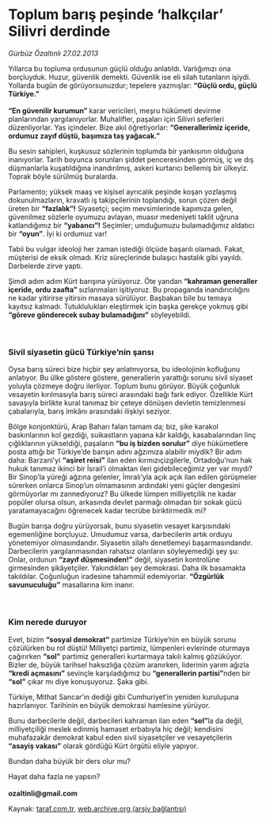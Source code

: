 # Toplum barış peşinde ‘halkçılar’ Silivri derdinde

*Gürbüz Özaltınlı 27.02.2013*

<div class="yazi"><p>Yıllarca bu topluma ordusunun güçlü olduğu anlatıldı. Varlığımızı ona borçluyduk. Huzur, güvenlik demekti. Güvenlik ise eli silah tutanların işiydi. Yollarda bugün de görüyorsunuzdur; tepelere yazmışlar: <b>“Güçlü ordu, güçlü Türkiye.”<br/><br/></b><b>“En güvenilir kurumun” </b>karar vericileri, meşru hükümeti devirme planlarından yargılanıyorlar. Muhalifler, paşaları için Silivri seferleri düzenliyorlar. Yas içindeler. Bize akıl öğretiyorlar: <b>“Generallerimiz içeride, ordumuz zayıf düştü, başımıza taş yağacak.”</b></p>
<p>Bu sesin sahipleri, kuşkusuz sözlerinin toplumda bir yankısının olduğuna inanıyorlar. Tarih boyunca sorunları şiddet penceresinden görmüş, iç ve dış düşmanlarla kuşatıldığına inandırılmış, askeri kurtarıcı bellemiş bir ülkeyiz. Toprak böyle sürülmüş buralarda. </p>
<p>Parlamento; yüksek maaş ve kişisel ayrıcalık peşinde koşan yozlaşmış dokunulmazların, kravatlı iş takipçilerinin toplandığı, sorun çözen değil üreten bir <b>“fazlalık”!</b> Siyasetçi; seçim mevsimlerinde kapımıza gelen, güvenilmez sözlerle oyumuzu avlayan, muasır medeniyeti taklit uğruna katlandığımız bir <b>“yabancı”!</b> Seçimler; umduğumuzu bulamadığımız aldatıcı bir <b>“oyun”</b>. İyi ki ordumuz var!</p>
<p>Tabii bu vulgar ideoloji her zaman istediği ölçüde başarılı olamadı. Fakat, müşterisi de eksik olmadı. Kriz süreçlerinde bulaşıcı hastalık gibi yayıldı. Darbelerde zirve yaptı.</p>
<p>Şimdi adım adım Kürt barışına yürüyoruz. Öte yandan <b>“kahraman generaller içeride, ordu zaafta” </b>sızlanmaları işitiyoruz. Bu propaganda inandırıcılığını ne kadar yitirirse yitirsin masaya sürülüyor. Başbakan bile bu temaya kayıtsız kalmadı. Tutuklulukları eleştirmek için başka gerekçe yokmuş gibi <b>“göreve gönderecek subay bulamadığını”</b> söyleyebildi.<br/><br/><br/></p>
<h3>Sivil siyasetin gücü Türkiye’nin şansı</h3>
<p>Oysa barış süreci bize hiçbir şey anlatmıyorsa, bu ideolojinin kofluğunu anlatıyor. Bu ülke göstere göstere, generallerin yarattığı sorunu sivil siyaset yoluyla çözmeye doğru ilerliyor. Toplum bunu görüyor. Büyük çoğunluk vesayetin kırılmasıyla barış süreci arasındaki bağı fark ediyor. Özellikle Kürt savaşıyla birlikte kural tanımaz bir çeteye dönüşen devletin temizlenmesi çabalarıyla, barış imkânı arasındaki ilişkiyi seziyor.</p>
<p>Bölge konjonktürü, Arap Baharı falan tamam da; biz, şike karakol baskınlarının kol gezdiği, suikastların yapana kâr kaldığı, kasabalarından linç çığlıklarının yükseldiği, paşaların <b>“bu iş bizden sorulur”</b> diye hükümetlere posta attığı bir Türkiye’de barışın adını ağzımıza alabilir miydik? Bir adım daha: Barzani’yi <b>“aşiret reisi”</b> ilan eden kırmızıçizgilerle, Ortadoğu’nun hak hukuk tanımaz ikinci bir İsrail’i olmaktan ileri gidebileceğimiz yer var mıydı? Bir Sinop’la yüreği ağzına gelenler, İmralı’yla açık açık ilan edilen görüşmeler sürerken onlarca Sinop’un olmamasının ardındaki yeni güçler dengesini görmüyorlar mı zannediyoruz? Bu ülkede lümpen milliyetçilik ne kadar popüler olursa olsun, arkasında devlet parmağı olmadan bir sokak gücü yaratamayacağını öğrenecek kadar tecrübe biriktirmedik mi?</p>
<p>Bugün barışa doğru yürüyorsak, bunu siyasetin vesayet karşısındaki egemenliğine borçluyuz. Umudumuz varsa, darbecilerin artık orduyu yönetemiyor olmasındandır. Siyasetin silahı denetlemeyi başarmasındandır. Darbecilerin yargılanmasından rahatsız olanların söyleyemediği şey şu: Onlar, ordunun <b>“zayıf düşmesinden!”</b> değil, siyasetin kontrolüne girmesinden şikâyetçiler. Yakındıkları şey demokrasi. Daha ilk basamakta takıldılar. Çoğunluğun iradesine tahammül edemiyorlar. <b>“Özgürlük savunuculuğu”</b> masallarına kim inanır.<br/><br/><br/></p>
<h3>Kim nerede duruyor</h3>
<p>Evet, bizim <b>“sosyal demokrat”</b> partimize Türkiye’nin en büyük sorunu çözülürken bu rol düştü! Milliyetçi partimiz, lümpenleri evlerinde oturmaya çağırırken <b>“sol”</b> partimiz generalleri kurtarmaya takılı kalmış gözüküyor. Bizler de, büyük tarihsel haksızlığa çözüm aranırken, liderinin yarım ağızla <b>“kredi açmasını”</b> sevinçle karşıladığımız bu <b>“generallerin partisi”</b>nden bir <b>“sol”</b> çıkar mı diye konuşuyoruz. Şaka gibi.</p>
<p>Türkiye, Mithat Sancar’ın dediği gibi Cumhuriyet’in yeniden kuruluşuna hazırlanıyor. Tarihinin en büyük demokrasi hamlesine yürüyor.</p>
<p>Bunu darbecilerle değil, darbecileri kahraman ilan eden <b>“sol”</b>la da değil, milliyetçiliği meslek edinmiş hamaset erbabıyla hiç değil; kendisini muhafazakâr demokrat kabul eden sivil siyasetçiler ve vesayetçilerin <b>“asayiş vakası”</b> olarak gördüğü Kürt örgütü eliyle yapıyor.</p>
<p>Bundan daha büyük bir ders olur mu?</p>
<p>Hayat daha fazla ne yapsın?<br/><br/><b>ozaltinli@gmail.com</b></p>
</div>

Kaynak: [taraf.com.tr](http://www.taraf.com.tr/gurbuz-ozaltinli/makale-toplum-baris-pesinde-halkcilar-silivri-derdinde.htm), [web.archive.org (arşiv bağlantısı)](http://web.archive.org/web/20131107122939/http://www.taraf.com.tr/gurbuz-ozaltinli/makale-toplum-baris-pesinde-halkcilar-silivri-derdinde.htm)
